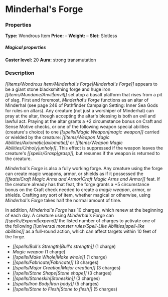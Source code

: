 ﻿---
Title: "Minderhal's Forge"
Type: "Wondrous Item"
Price: "–"
Weight: "–"
Slot: "Slotless"
Caster level: "20"
Aura: "strong transmutation"
Description: |
  "_Minderhal's Forge_ appears to be a giant stone blacksmithing forge and huge iron anvil set atop a basalt platform that rises from a pit of slag. First and foremost, _Minderhal's Forge_ functions as an _altar of Minderhal_ (see page 246 of _Pathfinder Campaign Setting: Inner Sea Gods_ for rules on altars). Any creature (not just a worshiper of Minderhal) can pray at the altar, though accepting the altar's blessing is both an evil and lawful act. Praying at the altar grants a +2 circumstance bonus on Craft and Sense Motive checks, or one of the following weapon special abilities (creature's choice) to one magic weapon carried or wielded by the creature: _axiomatic_ or _unholy_. This effect is suppressed if the weapon leaves the creature's grasp, but resumes if the weapon is returned to the creature.
  _Minderhal's Forge_ is also a fully working forge. Any creature using the forge can create magic weapons, armor, or shields as if it possessed the Craft Magic Arms and Armor feat. If the creature already has that feat, the forge grants a +5 circumstance bonus on the Craft check needed to create a magic weapon, armor, or shields. Crafting any sort of item, whether magical or otherwise, using _Minderhal's Forge_ takes half the normal amount of time.
  In addition, _Minderhal's Forge_ has 10 charges, which renew at the beginning of each day. A creature using _Minderhal's Forge_ can expend the listed number of charges to activate one of the following spell-like abilities as a full-round action, which can affect targets within 10 feet of the forge.
  Lastly, _Minderhal's Forge_ can be used in conjunction with _Agrimmosh, the Hammer of Unmaking_ (_Pathfinder Adventure Path #91: Battle of Bloodmarch Hill_ 56) to resize armor and weapons. When a weapon, suit of armor, or shield is placed in _Minderhal's Forge_ and struck with _Agrimmosh_, the equipment permanently resizes to match the size of _Agrimmosh's_ wielder. This power is so strong that magic or even intelligent items are always affected; only artifacts receive a saving throw (Will DC 25 negates) to resist this effect."
Destruction: |
  "Quenching _Minderhal's Forge_ with the blood of the last worshiper of Minderhal causes the forge to crumble into rubble and be destroyed."
Sources: "['Pathfinder #93: Forge of the Giant God']"
---

# Minderhal's Forge

### Properties

**Type:** Wondrous Item **Price:** – **Weight:** – **Slot:** Slotless

##### Magical properties

**Caster level:** 20 **Aura:** strong transmutation

### Description

_[[items/Wondrous Item/Minderhal's Forge|Minderhal's Forge]]_ appears to be a giant stone blacksmithing forge and huge iron _[[items/Mundane/Anvil|anvil]]_ set atop a basalt platform that rises from a pit of slag. First and foremost, _Minderhal's Forge_ functions as an altar of Minderhal (see page 246 of Pathfinder Campaign Setting: Inner Sea Gods for rules on altars). Any creature (not just a worshiper of Minderhal) can pray at the altar, though accepting the altar's blessing is both an evil and lawful act. Praying at the altar grants a +2 circumstance bonus on Craft and Sense Motive checks, or one of the following weapon special abilities (creature's choice) to one _[[spells/Magic Weapon|magic weapon]]_ carried or wielded by the creature: _[[items/Weapon Magic Abilities/Axiomatic|axiomatic]]_ or _[[items/Weapon Magic Abilities/Unholy|unholy]]_. This effect is suppressed if the weapon leaves the creature's _[[spells/Grasp|grasp]]_, but resumes if the weapon is returned to the creature.

_Minderhal's Forge_ is also a fully working forge. Any creature using the forge can create magic weapons, armor, or shields as if it possessed the _[[feats/Craft Magic Arms and Armor|Craft Magic Arms and Armor]]_ feat. If the creature already has that feat, the forge grants a +5 circumstance bonus on the Craft check needed to create a _magic weapon_, armor, or shields. Crafting any sort of item, whether magical or otherwise, using _Minderhal's Forge_ takes half the normal amount of time.

In addition, _Minderhal's Forge_ has 10 charges, which renew at the beginning of each day. A creature using _Minderhal's Forge_ can _[[spells/Expend|expend]]_ the listed number of charges to activate one of the following _[[universal monster rules/Spell-Like Abilities|spell-like abilities]]_ as a full-round action, which can affect targets within 10 feet of the forge.

* _[[spells/Bull's Strength|Bull's strength]]_ (1 charge)
* _Magic weapon_ (1 charge)
* _[[spells/Make Whole|Make whole]]_ (1 charge)
* _[[spells/Fabricate|Fabricate]]_ (3 charges)
* _[[spells/Major Creation|Major creation]]_ (3 charges)
* _[[spells/Stone Shape|Stone shape]]_ (3 charges)
* _[[spells/Stoneskin|Stoneskin]]_ (3 charges)
* _[[spells/Iron Body|Iron body]]_ (5 charges)
* _[[spells/Stone to Flesh|Stone to flesh]]_ (5 charges)